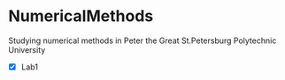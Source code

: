 # NumericalMethods
Studying numerical methods in Peter the Great St.Petersburg Polytechnic University

- [x] Lab1

